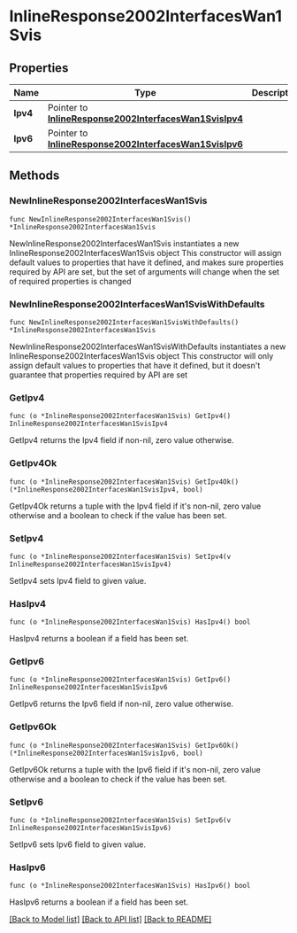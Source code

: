# InlineResponse2002InterfacesWan1Svis

## Properties

Name | Type | Description | Notes
------------ | ------------- | ------------- | -------------
**Ipv4** | Pointer to [**InlineResponse2002InterfacesWan1SvisIpv4**](InlineResponse2002InterfacesWan1SvisIpv4.md) |  | [optional] 
**Ipv6** | Pointer to [**InlineResponse2002InterfacesWan1SvisIpv6**](InlineResponse2002InterfacesWan1SvisIpv6.md) |  | [optional] 

## Methods

### NewInlineResponse2002InterfacesWan1Svis

`func NewInlineResponse2002InterfacesWan1Svis() *InlineResponse2002InterfacesWan1Svis`

NewInlineResponse2002InterfacesWan1Svis instantiates a new InlineResponse2002InterfacesWan1Svis object
This constructor will assign default values to properties that have it defined,
and makes sure properties required by API are set, but the set of arguments
will change when the set of required properties is changed

### NewInlineResponse2002InterfacesWan1SvisWithDefaults

`func NewInlineResponse2002InterfacesWan1SvisWithDefaults() *InlineResponse2002InterfacesWan1Svis`

NewInlineResponse2002InterfacesWan1SvisWithDefaults instantiates a new InlineResponse2002InterfacesWan1Svis object
This constructor will only assign default values to properties that have it defined,
but it doesn't guarantee that properties required by API are set

### GetIpv4

`func (o *InlineResponse2002InterfacesWan1Svis) GetIpv4() InlineResponse2002InterfacesWan1SvisIpv4`

GetIpv4 returns the Ipv4 field if non-nil, zero value otherwise.

### GetIpv4Ok

`func (o *InlineResponse2002InterfacesWan1Svis) GetIpv4Ok() (*InlineResponse2002InterfacesWan1SvisIpv4, bool)`

GetIpv4Ok returns a tuple with the Ipv4 field if it's non-nil, zero value otherwise
and a boolean to check if the value has been set.

### SetIpv4

`func (o *InlineResponse2002InterfacesWan1Svis) SetIpv4(v InlineResponse2002InterfacesWan1SvisIpv4)`

SetIpv4 sets Ipv4 field to given value.

### HasIpv4

`func (o *InlineResponse2002InterfacesWan1Svis) HasIpv4() bool`

HasIpv4 returns a boolean if a field has been set.

### GetIpv6

`func (o *InlineResponse2002InterfacesWan1Svis) GetIpv6() InlineResponse2002InterfacesWan1SvisIpv6`

GetIpv6 returns the Ipv6 field if non-nil, zero value otherwise.

### GetIpv6Ok

`func (o *InlineResponse2002InterfacesWan1Svis) GetIpv6Ok() (*InlineResponse2002InterfacesWan1SvisIpv6, bool)`

GetIpv6Ok returns a tuple with the Ipv6 field if it's non-nil, zero value otherwise
and a boolean to check if the value has been set.

### SetIpv6

`func (o *InlineResponse2002InterfacesWan1Svis) SetIpv6(v InlineResponse2002InterfacesWan1SvisIpv6)`

SetIpv6 sets Ipv6 field to given value.

### HasIpv6

`func (o *InlineResponse2002InterfacesWan1Svis) HasIpv6() bool`

HasIpv6 returns a boolean if a field has been set.


[[Back to Model list]](../README.md#documentation-for-models) [[Back to API list]](../README.md#documentation-for-api-endpoints) [[Back to README]](../README.md)


